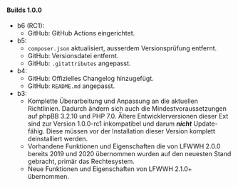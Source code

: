 #### Builds 1.0.0

* b6 (RC1):
  * GitHub: GitHub Actions eingerichtet.
* b5:
  * `composer.json` aktualisiert, ausserdem Versionsprüfung entfernt.
  * GitHub: Versionsdatei entfernt.
  * GitHub: `.gitattributes` angepasst.
* b4:
  * GitHub: Offizielles Changelog hinzugefügt.
  * GitHub: `README.md` angepasst.
* b3:
  * Komplette Überarbeitung und Anpassung an die aktuellen Richtlinien. Dadurch ändern sich auch die Mindestvoraussetzungen auf phpBB 3.2.10 und PHP 7.0. Ältere Entwicklerversionen dieser Ext sind zur Version 1.0.0-rc1 inkompatibel und darum ***nicht*** Update-fähig. Diese müssen vor der Installation dieser Version komplett deinstalliert werden.
  * Vorhandene Funktionen und Eigenschaften die von LFWWH 2.0.0 bereits 2019 und 2020 übernommen wurden auf den neuesten Stand gebracht, primär das Rechtesystem.
  * Neue Funktionen und Eigenschaften von LFWWH 2.1.0+ übernommen.
